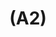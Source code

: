 ---
layout: page
title: (A2)
nav_order: 2
parent: Analysis and Design
grand_parent: Software Development and Maintenance
permalink: /phases/operations/software_development_and_maintenance/analysis_and_design/a2/
---